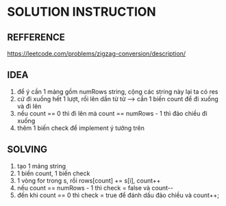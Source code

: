 # SOLUTION INSTRUCTION 

## REFFERENCE
https://leetcode.com/problems/zigzag-conversion/description/

## IDEA 
1. để ý cần 1 mảng gồm numRows string, cộng các string này lại ta có res
2. cứ đi xuống hết 1 lượt, rồi lên dần từ từ --> cần 1 biến count để đi xuống và đi lên
3. nếu count == 0 thì đi lên mà count == numRows - 1 thì đảo chiều đi xuống
4. thêm 1 biến check để implement ý tưởng trên

## SOLVING 
1. tạo 1 mảng string
2. 1 biến count, 1 biến check
3. 1 vòng for trong s, rồi rows[count] += s[i], count++ 
4. nếu count == numRows - 1 thì check = false và count-- 
5. đến khi count == 0 thì check = true để đánh dấu đảo chiều và count++;





